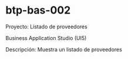 # btp-bas-002

Proyecto: Listado de proveedores

Business Application Studio (UI5)

Descripción: Muestra un listado de proveedores
